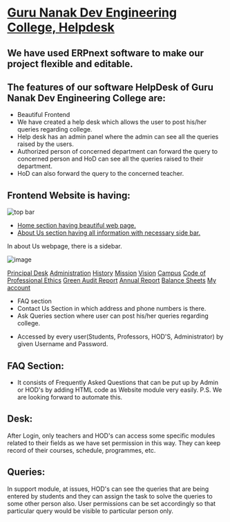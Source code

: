 # [Guru Nanak Dev Engineering College, Helpdesk](https://a8cc6b3e27bb.ngrok.io/)

## We have used ERPnext software to make our project flexible and editable.

## The features of our software HelpDesk of Guru Nanak Dev Engineering College are:
- Beautiful Frontend
- We have created a help desk which allows the user to post his/her queries regarding college.
- Help desk has an admin panel where the admin can see all the queries raised by the users.
- Authorized person of concerned department can forward the query to concerned person and HoD can see all the queries raised to their department.
- HoD can also forward the query to the concerned teacher.

## Frontend Website is having: 

![top bar](https://user-images.githubusercontent.com/74251229/110915881-35dfc300-833e-11eb-8e8b-07cb0fa7a7b7.png)

- [Home section having beautiful web page.](https://a8cc6b3e27bb.ngrok.io/)
- [About Us section having all information with necessary side bar. ](https://a8cc6b3e27bb.ngrok.io/about)

In about Us webpage, there is a sidebar.

![image](https://user-images.githubusercontent.com/74251229/110916550-efd72f00-833e-11eb-883d-c602daa70c20.png)


[Principal Desk](https://a8cc6b3e27bb.ngrok.io/PrincipalDesk)
[Administration](https://a8cc6b3e27bb.ngrok.io/administration)
[History](https://a8cc6b3e27bb.ngrok.io/history)
[Mission](https://a8cc6b3e27bb.ngrok.io/mission)
[Vision](https://a8cc6b3e27bb.ngrok.io/vision)
[Campus](https://a8cc6b3e27bb.ngrok.io/campus)
[Code of Professional Ethics](https://gndec.ac.in/sites/default/files/cope7_1.pdf)
[Green Audit Report](https://gndec.ac.in/sites/default/files/gar.pdf)
[Annual Report](https://gndec.ac.in/sites/default/files/annual%20reports.pdf)
[Balance Sheets](https://www.gndec.ac.in/?q=node/344)
[My account](https://a8cc6b3e27bb.ngrok.io/me)
- FAQ section 
- Contact Us Section in which address and phone numbers is there.
- Ask Queries section where user can post his/her queries regarding college.
<!--- ldap login to the user along with guest login.-->
- Accessed by every user(Students, Professors, HOD'S, Administrator) by given Username and Password.

## FAQ Section:
- It consists of Frequently Asked Questions that can be put up by Admin or HOD's by adding HTML code as Website module very easily.
P.S. We are looking forward to automate this.

## Desk:
After Login, only teachers and HOD's can access some specific modules related to their fields as we have set permission in this way. They can keep record of their courses, schedule, programmes, etc.

## Queries: 
In support module, at issues, HOD's can see the queries that are being entered by students and they can assign the task to solve the queries to some other person also.
User permissions can be set accordingly so that particular query would be visible to particular person only.
